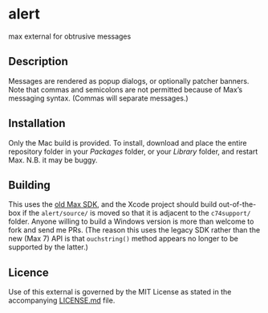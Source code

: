 # alert
max external for obtrusive messages

## Description

Messages are rendered as popup dialogs, or optionally patcher banners. Note that commas and semicolons are not permitted because of Max’s messaging syntax. (Commas will separate messages.)

## Installation

Only the Mac build is provided. To install, download and place the entire repository folder in your *Packages* folder, or your *Library* folder, and restart Max. N.B. it may be buggy.

## Building

This uses the [old Max SDK](http://github.com/Cycling74/max-sdk), and the Xcode project should build out-of-the-box if the `alert/source/` is moved so that it is adjacent to the `c74support/` folder. Anyone willing to build a Windows version is more than welcome to fork and send me PRs. (The reason this uses the legacy SDK rather than the new (Max 7) API is that `ouchstring()` method appears no longer to be supported by the latter.)

## Licence

Use of this external is governed by the MIT License as stated in the accompanying [LICENSE.md](license.md) file.
